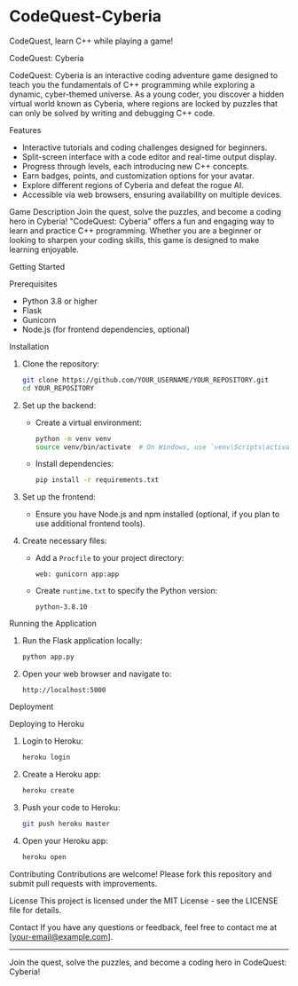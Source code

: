 # CodeQuest-Cyberia
CodeQuest, learn C++ while playing a game!

CodeQuest: Cyberia

CodeQuest: Cyberia is an interactive coding adventure game designed to teach you the fundamentals of C++ programming while exploring a dynamic, cyber-themed universe. As a young coder, you discover a hidden virtual world known as Cyberia, where regions are locked by puzzles that can only be solved by writing and debugging C++ code.

Features
- Interactive tutorials and coding challenges designed for beginners.
- Split-screen interface with a code editor and real-time output display.
- Progress through levels, each introducing new C++ concepts.
- Earn badges, points, and customization options for your avatar.
- Explore different regions of Cyberia and defeat the rogue AI.
- Accessible via web browsers, ensuring availability on multiple devices.

Game Description
Join the quest, solve the puzzles, and become a coding hero in Cyberia! "CodeQuest: Cyberia" offers a fun and engaging way to learn and practice C++ programming. Whether you are a beginner or looking to sharpen your coding skills, this game is designed to make learning enjoyable.

Getting Started

Prerequisites
- Python 3.8 or higher
- Flask
- Gunicorn
- Node.js (for frontend dependencies, optional)

Installation

1. Clone the repository:
   ```bash
   git clone https://github.com/YOUR_USERNAME/YOUR_REPOSITORY.git
   cd YOUR_REPOSITORY
   ```

2. Set up the backend:
   - Create a virtual environment:
     ```bash
     python -m venv venv
     source venv/bin/activate  # On Windows, use `venv\Scripts\activate`
     ```
   - Install dependencies:
     ```bash
     pip install -r requirements.txt
     ```

3. Set up the frontend:
   - Ensure you have Node.js and npm installed (optional, if you plan to use additional frontend tools).

4. Create necessary files:
   - Add a `Procfile` to your project directory:
     ```plaintext
     web: gunicorn app:app
     ```
   - Create `runtime.txt` to specify the Python version:
     ```plaintext
     python-3.8.10
     ```

Running the Application

1. Run the Flask application locally:
   ```bash
   python app.py
   ```

2. Open your web browser and navigate to:
   ```
   http://localhost:5000
   ```

Deployment

Deploying to Heroku

1. Login to Heroku:
   ```bash
   heroku login
   ```

2. Create a Heroku app:
   ```bash
   heroku create
   ```

3. Push your code to Heroku:
   ```bash
   git push heroku master
   ```

4. Open your Heroku app:
   ```bash
   heroku open
   ```

Contributing
Contributions are welcome! Please fork this repository and submit pull requests with improvements.

License
This project is licensed under the MIT License - see the LICENSE file for details.

Contact
If you have any questions or feedback, feel free to contact me at [your-email@example.com].

---

Join the quest, solve the puzzles, and become a coding hero in CodeQuest: Cyberia!

